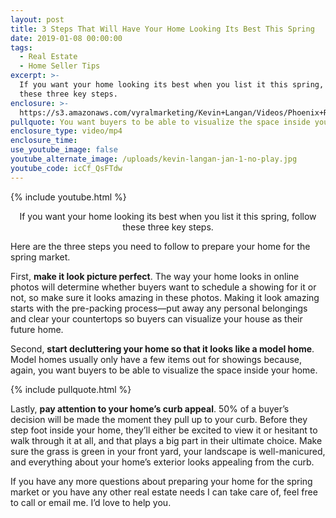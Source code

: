 ```yaml
---
layout: post
title: 3 Steps That Will Have Your Home Looking Its Best This Spring
date: 2019-01-08 00:00:00
tags:
  - Real Estate
  - Home Seller Tips
excerpt: >-
  If you want your home looking its best when you list it this spring, follow
  these three key steps.
enclosure: >-
  https://s3.amazonaws.com/vyralmarketing/Kevin+Langan/Videos/Phoenix+Real+Estate+Agent+-+3+Steps+That+Will+Have+Your+Home+Looking+Its+Best+This+Spring.mp4
pullquote: You want buyers to be able to visualize the space inside your home.
enclosure_type: video/mp4
enclosure_time:
use_youtube_image: false
youtube_alternate_image: /uploads/kevin-langan-jan-1-no-play.jpg
youtube_code: icCf_QsFTdw
---
```


{% include youtube.html %}

<center>If you want your home looking its best when you list it this spring, follow these three key steps.</center>

Here are the three steps you need to follow to prepare your home for the spring market.

First, **make it look picture perfect**. The way your home looks in online photos will determine whether buyers want to schedule a showing for it or not, so make sure it looks amazing in these photos. Making it look amazing starts with the pre-packing process—put away any personal belongings and clear your countertops so buyers can visualize your house as their future home.

Second, **start decluttering your home so that it looks like a model home**. Model homes usually only have a few items out for showings because, again, you want buyers to be able to visualize the space inside your home.

{% include pullquote.html %}

Lastly, **pay attention to your home’s curb appeal**. 50% of a buyer’s decision will be made the moment they pull up to your curb. Before they step foot inside your home, they’ll either be excited to view it or hesitant to walk through it at all, and that plays a big part in their ultimate choice. Make sure the grass is green in your front yard, your landscape is well-manicured, and everything about your home’s exterior looks appealing from the curb.

If you have any more questions about preparing your home for the spring market or you have any other real estate needs I can take care of, feel free to call or email me. I’d love to help you.